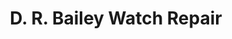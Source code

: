 ---
title: "D. R. Bailey Watch Repair"
url: /saint-john/d-r-bailey-watch-repair/
shop: Allgemein
---